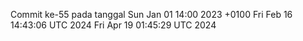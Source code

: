 Commit ke-55 pada tanggal Sun Jan 01 14:00 2023 +0100
Fri Feb 16 14:43:06 UTC 2024
Fri Apr 19 01:45:29 UTC 2024

